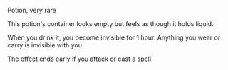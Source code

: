 Potion, very rare 

This potion's container looks empty but feels as though it holds liquid. 

When you drink it, you become invisible for 1 hour. Anything you wear or carry is invisible with you. 

The effect ends early if you attack or cast a spell.
